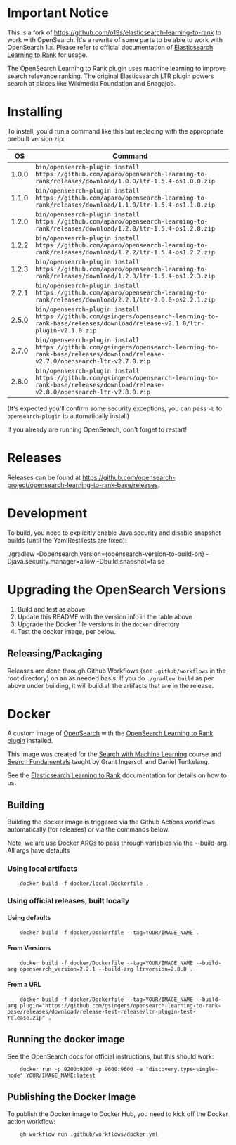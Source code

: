 # Important Notice

This is a fork of https://github.com/o19s/elasticsearch-learning-to-rank to work with OpenSearch. It's a rewrite of some parts to be able to work with OpenSearch 1.x. Please refer to official documentation of [Elasticsearch Learning to Rank](http://elasticsearch-learning-to-rank.readthedocs.io) for usage.

The OpenSearch Learning to Rank plugin uses machine learning to improve search relevance ranking. The original Elasticsearch LTR plugin powers search at places like Wikimedia Foundation and Snagajob.


# Installing

To install, you'd run a command like this but replacing with the appropriate prebuilt version zip:

| OS    | Command                                                                                                                                    |
|-------|--------------------------------------------------------------------------------------------------------------------------------------------|
| 1.0.0 | `bin/opensearch-plugin install https://github.com/aparo/opensearch-learning-to-rank/releases/download/1.0.0/ltr-1.5.4-os1.0.0.zip`         |
| 1.1.0 | `bin/opensearch-plugin install https://github.com/aparo/opensearch-learning-to-rank/releases/download/1.1.0/ltr-1.5.4-os1.1.0.zip`         |
| 1.2.0 | `bin/opensearch-plugin install https://github.com/aparo/opensearch-learning-to-rank/releases/download/1.2.0/ltr-1.5.4-os1.2.0.zip`         |
| 1.2.2 | `bin/opensearch-plugin install https://github.com/aparo/opensearch-learning-to-rank/releases/download/1.2.2/ltr-1.5.4-os1.2.2.zip`         |
| 1.2.3 | `bin/opensearch-plugin install https://github.com/aparo/opensearch-learning-to-rank/releases/download/1.2.3/ltr-1.5.4-os1.2.3.zip`         |
| 2.2.1 | `bin/opensearch-plugin install https://github.com/aparo/opensearch-learning-to-rank/releases/download/2.2.1/ltr-2.0.0-os2.2.1.zip`         |
| 2.5.0 | `bin/opensearch-plugin install https://github.com/gsingers/opensearch-learning-to-rank-base/releases/download/release-v2.1.0/ltr-plugin-v2.1.0.zip` |
| 2.7.0 | `bin/opensearch-plugin install https://github.com/gsingers/opensearch-learning-to-rank-base/releases/download/release-v2.7.0/opensearch-ltr-v2.7.0.zip`
| 2.8.0 | `bin/opensearch-plugin install https://github.com/gsingers/opensearch-learning-to-rank-base/releases/download/release-v2.8.0/opensearch-ltr-v2.8.0.zip`

(It's expected you'll confirm some security exceptions, you can pass `-b` to `opensearch-plugin` to automatically install)

If you already are running OpenSearch, don't forget to restart!

# Releases

Releases can be found at https://github.com/opensearch-project/opensearch-learning-to-rank-base/releases.

# Development

To build, you need to explicitly enable Java security and disable snapshot builds (until the YamlRestTests are fixed):

./gradlew -Dopensearch.version={opensearch-version-to-build-on} -Djava.security.manager=allow -Dbuild.snapshot=false

# Upgrading the OpenSearch Versions

1. Build and test as above
2. Update this README with the version info in the table above
3. Upgrade the Docker file versions in the `docker` directory
4. Test the docker image, per below.

## Releasing/Packaging

Releases are done through Github Workflows (see `.github/workflows` in the root directory) on an as needed basis.  If you do `./gradlew build` as per above under building,
it will build all the artifacts that are in the release.


# Docker

A custom image of [OpenSearch](https://hub.docker.com/r/opensearchproject/opensearch) with the [OpenSearch Learning to Rank plugin](https://github.com/gsingers/opensearch-learning-to-rank-base) installed.

This image was created for the [Search with Machine Learning](https://corise.com/course/search-with-machine-learning?utm_source=daniel) course and [Search Fundamentals](https://corise.com/course/search-fundamentals?utm_source=daniel) taught by Grant Ingersoll and Daniel Tunkelang.

See the [Elasticsearch Learning to Rank](https://elasticsearch-learning-to-rank.readthedocs.io/en/latest/index.html) documentation for details on how to us.

## Building

Building the docker image is triggered via the Github Actions workflows automatically (for releases) or via the commands below.

Note, we are use Docker ARGs to pass through variables via the --build-arg.  All args have defaults

### Using local artifacts

        docker build -f docker/local.Dockerfile .

### Using official releases, built locally

#### Using defaults

        docker build -f docker/Dockerfile --tag=YOUR/IMAGE_NAME .

#### From Versions

        docker build -f docker/Dockerfile --tag=YOUR/IMAGE_NAME --build-arg opensearch_version=2.2.1 --build-arg ltrversion=2.0.0 .


#### From a URL

        docker build -f docker/Dockerfile --tag=YOUR/IMAGE_NAME --build-arg plugin="https://github.com/gsingers/opensearch-learning-to-rank-base/releases/download/release-test-release/ltr-plugin-test-release.zip" .


## Running the docker image

See the OpenSearch docs for official instructions, but this should work:

        docker run -p 9200:9200 -p 9600:9600 -e "discovery.type=single-node" YOUR/IMAGE_NAME:latest
                            

## Publishing the Docker Image
                                                
To publish the Docker image to Docker Hub, you need to kick off the Docker action workflow:

        gh workflow run .github/workflows/docker.yml         

